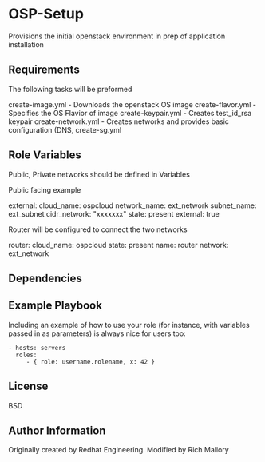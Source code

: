 OSP-Setup
=========

Provisions the initial openstack environment in prep of application installation

Requirements
------------

The following tasks will be preformed

create-image.yml - Downloads the openstack OS image
create-flavor.yml - Specifies the OS Flavior of image
create-keypair.yml -  Creates test_id_rsa keypair
create-network.yml - Creates networks and provides basic configuration (DNS, 
create-sg.yml


Role Variables
--------------

Public, Private networks should be defined in Variables

Public facing example
 
  external:
    cloud_name: ospcloud
    network_name: ext_network
    subnet_name: ext_subnet
    cidr_network: "xxxxxxx"
    state: present
    external: true
    
Router will be configured to connect the two networks


  router:
    cloud_name: ospcloud
    state: present
    name: router
    network: ext_network


Dependencies
------------



Example Playbook
----------------

Including an example of how to use your role (for instance, with variables passed in as parameters) is always nice for users too:

    - hosts: servers
      roles:
         - { role: username.rolename, x: 42 }

License
-------

BSD

Author Information
------------------

Originally created by Redhat Engineering. Modified by Rich Mallory


